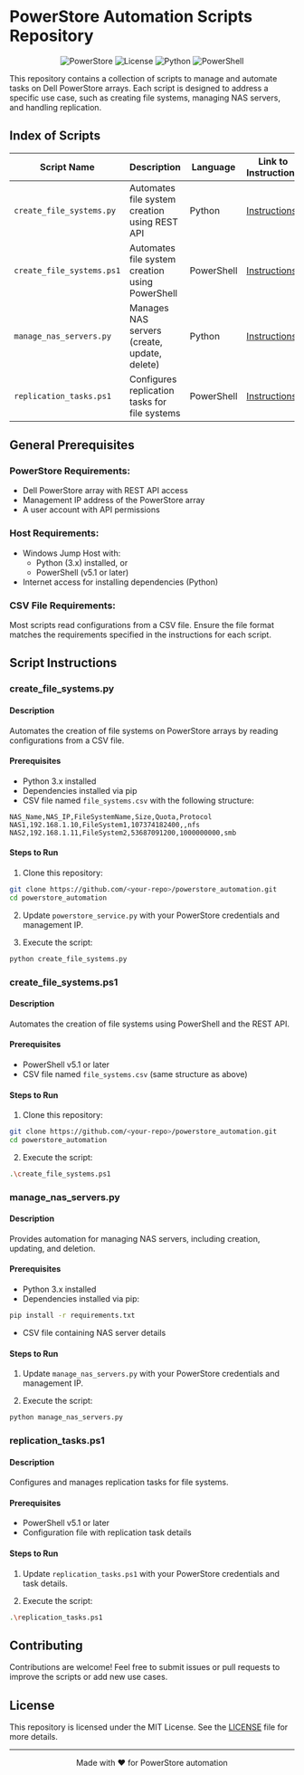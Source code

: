 # PowerStore Automation Scripts Repository

<div align="center">

![PowerStore](https://img.shields.io/badge/Dell-PowerStore-blue)
![License](https://img.shields.io/badge/license-MIT-green)
![Python](https://img.shields.io/badge/Python-3.x-yellow)
![PowerShell](https://img.shields.io/badge/PowerShell-5.1+-blue)

</div>

This repository contains a collection of scripts to manage and automate tasks on Dell PowerStore arrays. Each script is designed to address a specific use case, such as creating file systems, managing NAS servers, and handling replication.

## Index of Scripts

| Script Name | Description | Language | Link to Instructions |
|------------|-------------|-----------|---------------------|
| `create_file_systems.py` | Automates file system creation using REST API | Python | [Instructions](#create_file_systemspy) |
| `create_file_systems.ps1` | Automates file system creation using PowerShell | PowerShell | [Instructions](#create_file_systemsps1) |
| `manage_nas_servers.py` | Manages NAS servers (create, update, delete) | Python | [Instructions](#manage_nas_serverspy) |
| `replication_tasks.ps1` | Configures replication tasks for file systems | PowerShell | [Instructions](#replication_tasksps1) |

## General Prerequisites

### PowerStore Requirements:
- Dell PowerStore array with REST API access
- Management IP address of the PowerStore array
- A user account with API permissions

### Host Requirements:
- Windows Jump Host with:
  - Python (3.x) installed, or
  - PowerShell (v5.1 or later)
- Internet access for installing dependencies (Python)

### CSV File Requirements:
Most scripts read configurations from a CSV file. Ensure the file format matches the requirements specified in the instructions for each script.

## Script Instructions

### create_file_systems.py

#### Description
Automates the creation of file systems on PowerStore arrays by reading configurations from a CSV file.

#### Prerequisites
- Python 3.x installed
- Dependencies installed via pip
- CSV file named `file_systems.csv` with the following structure:

```csv
NAS_Name,NAS_IP,FileSystemName,Size,Quota,Protocol
NAS1,192.168.1.10,FileSystem1,107374182400,,nfs
NAS2,192.168.1.11,FileSystem2,53687091200,1000000000,smb
```

#### Steps to Run

1. Clone this repository:
```bash
git clone https://github.com/<your-repo>/powerstore_automation.git
cd powerstore_automation
```

2. Update `powerstore_service.py` with your PowerStore credentials and management IP.

3. Execute the script:
```bash
python create_file_systems.py
```

### create_file_systems.ps1

#### Description
Automates the creation of file systems using PowerShell and the REST API.

#### Prerequisites
- PowerShell v5.1 or later
- CSV file named `file_systems.csv` (same structure as above)

#### Steps to Run

1. Clone this repository:
```bash
git clone https://github.com/<your-repo>/powerstore_automation.git
cd powerstore_automation
```

2. Execute the script:
```bash
.\create_file_systems.ps1
```

### manage_nas_servers.py

#### Description
Provides automation for managing NAS servers, including creation, updating, and deletion.

#### Prerequisites
- Python 3.x installed
- Dependencies installed via pip:
```bash
pip install -r requirements.txt
```
- CSV file containing NAS server details

#### Steps to Run

1. Update `manage_nas_servers.py` with your PowerStore credentials and management IP.

2. Execute the script:
```bash
python manage_nas_servers.py
```

### replication_tasks.ps1

#### Description
Configures and manages replication tasks for file systems.

#### Prerequisites
- PowerShell v5.1 or later
- Configuration file with replication task details

#### Steps to Run

1. Update `replication_tasks.ps1` with your PowerStore credentials and task details.

2. Execute the script:
```bash
.\replication_tasks.ps1
```

## Contributing

Contributions are welcome! Feel free to submit issues or pull requests to improve the scripts or add new use cases.

## License

This repository is licensed under the MIT License. See the [LICENSE](./LICENSE) file for more details.

---
<div align="center">
Made with ❤️ for PowerStore automation
</div>
